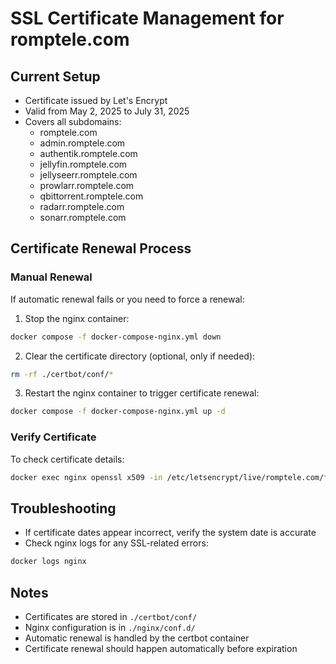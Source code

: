# SSL Certificate Management for romptele.com

## Current Setup
- Certificate issued by Let's Encrypt
- Valid from May 2, 2025 to July 31, 2025
- Covers all subdomains:
  - romptele.com
  - admin.romptele.com
  - authentik.romptele.com
  - jellyfin.romptele.com
  - jellyseerr.romptele.com
  - prowlarr.romptele.com
  - qbittorrent.romptele.com
  - radarr.romptele.com
  - sonarr.romptele.com

## Certificate Renewal Process

### Manual Renewal
If automatic renewal fails or you need to force a renewal:

1. Stop the nginx container:
```bash
docker compose -f docker-compose-nginx.yml down
```

2. Clear the certificate directory (optional, only if needed):
```bash
rm -rf ./certbot/conf/*
```

3. Restart the nginx container to trigger certificate renewal:
```bash
docker compose -f docker-compose-nginx.yml up -d
```

### Verify Certificate
To check certificate details:
```bash
docker exec nginx openssl x509 -in /etc/letsencrypt/live/romptele.com/fullchain.pem -text -noout
```

## Troubleshooting
- If certificate dates appear incorrect, verify the system date is accurate
- Check nginx logs for any SSL-related errors:
```bash
docker logs nginx
```

## Notes
- Certificates are stored in `./certbot/conf/`
- Nginx configuration is in `./nginx/conf.d/`
- Automatic renewal is handled by the certbot container
- Certificate renewal should happen automatically before expiration 